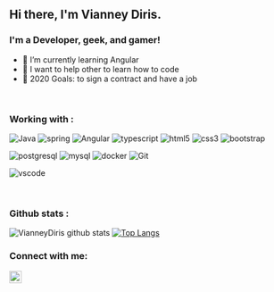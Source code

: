 ## Hi there, I'm Vianney Diris.

### I'm a Developer, geek, and gamer!

- 🌱 I’m currently learning Angular
- 👯 I want to help other to learn how to code
- 🥅 2020 Goals: to sign a contract and have a job
<br>

### Working with :

![Java](https://img.shields.io/badge/-Java-3f4441?style=plastic&logo=java) ![spring](https://img.shields.io/badge/-Spring-0b8f04?style=plastic&logo=spring) ![Angular](https://img.shields.io/badge/-Angular-cf1d1d?style=plastic&logo=angular) ![typescript](https://img.shields.io/badge/-Typescript-5c81d6?style=plastic&logo=typescript) ![html5](https://img.shields.io/badge/-HTML5-8c4506?style=plastic&logo=html5) ![css3](https://img.shields.io/badge/-CSS3-5f62fa?style=plastic&logo=css3) ![bootstrap](https://img.shields.io/badge/-Bootstrap-4d0175?style=plastic&logo=bootstrap) 

![postgresql](https://img.shields.io/badge/-PostgreSQL-546eab?style=plastic&logo=postgresql) ![mysql](https://img.shields.io/badge/-MySQL-e68609?style=plastic&logo=mysql) ![docker](https://img.shields.io/badge/-Docker-042f91?style=plastic&logo=docker)   ![Git](https://img.shields.io/badge/-Git-black?style=plastic&logo=git)

![vscode](https://img.shields.io/badge/-VS%20Code-007ACC?style=plastic&logo=visual-studio-code) 

<br>

### Github stats :

![VianneyDiris github stats](https://github-readme-stats.vercel.app/api?username=VianneyDiris&show_icons=true&theme=radical) [![Top Langs](https://github-readme-stats.vercel.app/api/top-langs/?username=VianneyDiris&layout=compact&theme=radical)](https://github.com/VianneyDiris/github-readme-stats)


### Connect with me:
[<img align="left" alt="vianney Diris | LinkedIn" width="22px" src="https://cdn.jsdelivr.net/npm/simple-icons@v3/icons/linkedin.svg" />][linkedin]

[linkedin]: https://www.linkedin.com/in/vianney-diris/
